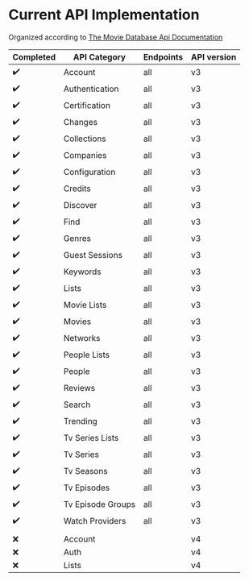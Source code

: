 # Current API Implementation

Organized according to [The Movie Database Api Documentation](https://developer.themoviedb.org/reference/intro/getting-started)

Completed | API Category | Endpoints | API version
----------|--------------|-----------|--------
✔️ | Account | all | v3
✔️ | Authentication | all | v3
✔️ | Certification | all | v3
✔️ | Changes | all | v3
✔️ | Collections | all | v3
✔️ | Companies | all | v3
✔️ | Configuration | all | v3
✔️ | Credits | all | v3
✔️ | Discover | all | v3
✔️ | Find | all | v3
✔️ | Genres | all | v3
✔️ | Guest Sessions | all | v3
✔️ | Keywords | all | v3
✔️ | Lists | all | v3
✔️ | Movie Lists | all | v3
✔️ | Movies | all | v3
✔️ | Networks | all | v3
✔️ | People Lists | all | v3
✔️ | People | all | v3
✔️ | Reviews | all | v3
✔️ | Search | all | v3
✔️ | Trending | all | v3
✔️ | Tv Series Lists | all | v3
✔️ | Tv Series | all | v3
✔️ | Tv Seasons | all | v3
✔️ | Tv Episodes | all | v3
✔️ | Tv Episode Groups | all | v3
✔️ | Watch Providers | all | v3
| | | |
❌ | Account | | v4
❌ | Auth | | v4
❌ | Lists | | v4
